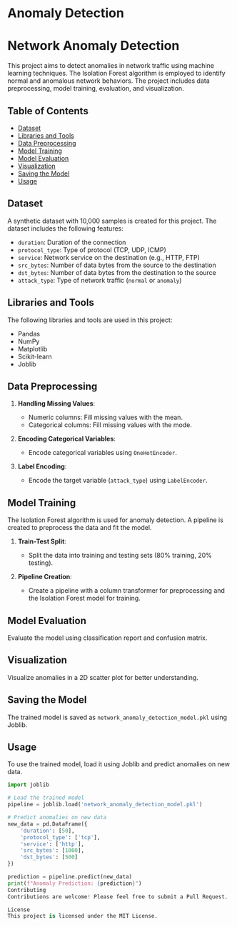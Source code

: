 # Anomaly Detection
# Network Anomaly Detection

This project aims to detect anomalies in network traffic using machine learning techniques. The Isolation Forest algorithm is employed to identify normal and anomalous network behaviors. The project includes data preprocessing, model training, evaluation, and visualization.

## Table of Contents

- [Dataset](#dataset)
- [Libraries and Tools](#libraries-and-tools)
- [Data Preprocessing](#data-preprocessing)
- [Model Training](#model-training)
- [Model Evaluation](#model-evaluation)
- [Visualization](#visualization)
- [Saving the Model](#saving-the-model)
- [Usage](#usage)

## Dataset

A synthetic dataset with 10,000 samples is created for this project. The dataset includes the following features:
- `duration`: Duration of the connection
- `protocol_type`: Type of protocol (TCP, UDP, ICMP)
- `service`: Network service on the destination (e.g., HTTP, FTP)
- `src_bytes`: Number of data bytes from the source to the destination
- `dst_bytes`: Number of data bytes from the destination to the source
- `attack_type`: Type of network traffic (`normal` or `anomaly`)

## Libraries and Tools

The following libraries and tools are used in this project:
- Pandas
- NumPy
- Matplotlib
- Scikit-learn
- Joblib

## Data Preprocessing

1. **Handling Missing Values**:
   - Numeric columns: Fill missing values with the mean.
   - Categorical columns: Fill missing values with the mode.

2. **Encoding Categorical Variables**:
   - Encode categorical variables using `OneHotEncoder`.

3. **Label Encoding**:
   - Encode the target variable (`attack_type`) using `LabelEncoder`.

## Model Training

The Isolation Forest algorithm is used for anomaly detection. A pipeline is created to preprocess the data and fit the model.

1. **Train-Test Split**:
   - Split the data into training and testing sets (80% training, 20% testing).

2. **Pipeline Creation**:
   - Create a pipeline with a column transformer for preprocessing and the Isolation Forest model for training.

## Model Evaluation

Evaluate the model using classification report and confusion matrix.

## Visualization

Visualize anomalies in a 2D scatter plot for better understanding.

## Saving the Model

The trained model is saved as `network_anomaly_detection_model.pkl` using Joblib.

## Usage

To use the trained model, load it using Joblib and predict anomalies on new data.

```python
import joblib

# Load the trained model
pipeline = joblib.load('network_anomaly_detection_model.pkl')

# Predict anomalies on new data
new_data = pd.DataFrame({
    'duration': [50],
    'protocol_type': ['tcp'],
    'service': ['http'],
    'src_bytes': [1000],
    'dst_bytes': [500]
})

prediction = pipeline.predict(new_data)
print(f"Anomaly Prediction: {prediction}")
Contributing
Contributions are welcome! Please feel free to submit a Pull Request.

License
This project is licensed under the MIT License.

